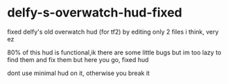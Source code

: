 # delfy-s-overwatch-hud-fixed
fixed delfy's old overwatch hud (for tf2) by editing only 2 files i think, very ez

80% of this hud is functional,ik there are some little bugs but im too lazy to find them and fix them but here you go, fixed hud

dont use minimal hud on it, otherwise you break it
